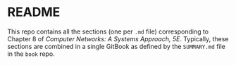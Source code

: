 # README

This repo contains all the sections (one per `.md` file) corresponding
to Chapter 8 of *Computer Networks: A Systems Approach, 5E*.
Typically, these sections are combined in a single GitBook as defined
by the `SUMMARY.md` file in the `book` repo.
